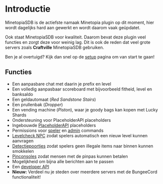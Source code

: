 # Introductie

MinetopiaSDB is de actiefste namaak Minetopia plugin op dit moment, hier wordt dagelijks hard aan gewerkt en wordt daarom vaak geüpdatet.

Ook staat MinetopiaSDB voor kwaliteit. Daarom bevat deze plugin veel functies en zorgt deze voor weinig lag. Dit is ook de reden dat veel grote servers zoals **Craftville** MinetopiaSDB gebruiken.

Ben je al overtuigd? Kijk dan snel op de [setup](setup.md) pagina om van start te gaan!

## Functies

* Een aanpasbare chat met daarin je prefix en level
* Een volledig aanpasbaar scoreboard met bijvoorbeeld fitheid, level en banksaldo
* Een geldautomaat (_Red Sandstone Stairs_)
* Een prullenbak (_Dropper_)
* Een vending machine (_Piston_), waar je goody bags kan kopen met Lucky Shards
* Ondersteuning voor PlaceholderAPI placeholders
* Ingebouwde [PlaceholderAPI](placeholders/placeholderapi.md) placeholders
* Permissions voor [speler](commands/player.md) en [admin](commands/admin.md) commands
* [Levelcheck NPC](tutorials/levelchecknpc.md) zodat spelers automatisch een nieuw level kunnen aanvragen
* [Detectiepoortjes](tutorials/detectiongate.md) zodat spelers geen illegale items naar binnen kunnen smokkelen
* [Pinconsoles](commands/banking.md#hoe-gebruik-ik-pinconsoles) zodat mensen met de pinpas kunnen betalen
* Mogelijkheid om bijna alle berichten aan te passen
* Een [developer API](https://docs.minetopiasdb.nl)
* **Nieuw:** Verdeel nu je steden over meerdere servers met de BungeeCord functionaliteit!

